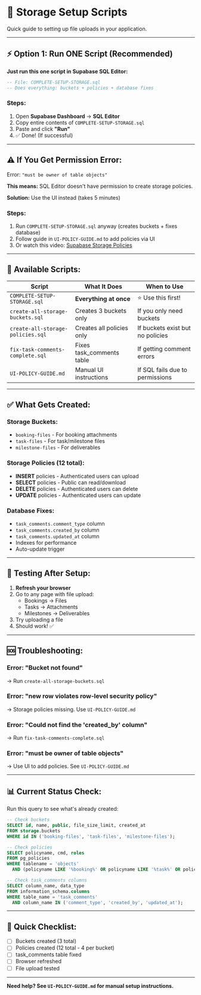 # 🚀 Storage Setup Scripts

Quick guide to setting up file uploads in your application.

---

## ⚡ **Option 1: Run ONE Script (Recommended)**

**Just run this one script in Supabase SQL Editor:**

```sql
-- File: COMPLETE-SETUP-STORAGE.sql
-- Does everything: buckets + policies + database fixes
```

### **Steps:**
1. Open **Supabase Dashboard** → **SQL Editor**
2. Copy entire contents of `COMPLETE-SETUP-STORAGE.sql`
3. Paste and click **"Run"**
4. ✅ Done! (If successful)

---

## ⚠️ **If You Get Permission Error:**

Error: `"must be owner of table objects"`

**This means:** SQL Editor doesn't have permission to create storage policies.

**Solution:** Use the UI instead (takes 5 minutes)

### **Steps:**
1. Run `COMPLETE-SETUP-STORAGE.sql` anyway (creates buckets + fixes database)
2. Follow guide in `UI-POLICY-GUIDE.md` to add policies via UI
3. Or watch this video: [Supabase Storage Policies](https://supabase.com/docs/guides/storage)

---

## 📁 **Available Scripts:**

| Script | What It Does | When to Use |
|--------|-------------|-------------|
| `COMPLETE-SETUP-STORAGE.sql` | **Everything at once** | ⭐ Use this first! |
| `create-all-storage-buckets.sql` | Creates 3 buckets only | If you only need buckets |
| `create-all-storage-policies.sql` | Creates all policies only | If buckets exist but no policies |
| `fix-task-comments-complete.sql` | Fixes task_comments table | If getting comment errors |
| `UI-POLICY-GUIDE.md` | Manual UI instructions | If SQL fails due to permissions |

---

## ✅ **What Gets Created:**

### **Storage Buckets:**
- `booking-files` - For booking attachments
- `task-files` - For task/milestone files
- `milestone-files` - For deliverables

### **Storage Policies (12 total):**
- **INSERT** policies - Authenticated users can upload
- **SELECT** policies - Public can read/download
- **DELETE** policies - Authenticated users can delete
- **UPDATE** policies - Authenticated users can update

### **Database Fixes:**
- `task_comments.comment_type` column
- `task_comments.created_by` column
- `task_comments.updated_at` column
- Indexes for performance
- Auto-update trigger

---

## 🧪 **Testing After Setup:**

1. **Refresh your browser**
2. Go to any page with file upload:
   - Bookings → Files
   - Tasks → Attachments
   - Milestones → Deliverables
3. Try uploading a file
4. Should work! ✅

---

## 🆘 **Troubleshooting:**

### **Error: "Bucket not found"**
→ Run `create-all-storage-buckets.sql`

### **Error: "new row violates row-level security policy"**
→ Storage policies missing. Use `UI-POLICY-GUIDE.md`

### **Error: "Could not find the 'created_by' column"**
→ Run `fix-task-comments-complete.sql`

### **Error: "must be owner of table objects"**
→ Use UI to add policies. See `UI-POLICY-GUIDE.md`

---

## 📊 **Current Status Check:**

Run this query to see what's already created:

```sql
-- Check buckets
SELECT id, name, public, file_size_limit, created_at
FROM storage.buckets
WHERE id IN ('booking-files', 'task-files', 'milestone-files');

-- Check policies
SELECT policyname, cmd, roles
FROM pg_policies
WHERE tablename = 'objects'
  AND (policyname LIKE '%booking%' OR policyname LIKE '%task%' OR policyname LIKE '%milestone%');

-- Check task_comments columns
SELECT column_name, data_type
FROM information_schema.columns
WHERE table_name = 'task_comments'
  AND column_name IN ('comment_type', 'created_by', 'updated_at');
```

---

## 🎯 **Quick Checklist:**

- [ ] Buckets created (3 total)
- [ ] Policies created (12 total - 4 per bucket)
- [ ] task_comments table fixed
- [ ] Browser refreshed
- [ ] File upload tested

---

**Need help? See `UI-POLICY-GUIDE.md` for manual setup instructions.**


